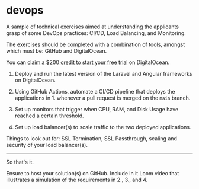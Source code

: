 # devops

A sample of technical exercises aimed at understanding the applicants grasp of some DevOps practices: CI/CD, Load Balancing, and Monitoring.

The exercises should be completed with a combination of tools, amongst which must be: GitHub and DigitalOcean.

You can [claim a $200 credit to start your free trial](https://try.digitalocean.com/freetrialoffer) on DigitalOcean.

1. Deploy and run the latest version of the Laravel and Angular frameworks on DigitalOcean.

2. Using GitHub Actions, automate a CI/CD pipeline that deploys the applications in 1. whenever a pull request is merged on the `main` branch.

3. Set up monitors that trigger when CPU, RAM, and Disk Usage have reached a certain threshold.

4. Set up load balancer(s) to scale traffic to the two deployed applications.

Things to look out for: SSL Termination, SSL Passthrough, scaling and security of your load balancer(s).

_______

So that's it.

Ensure to host your solution(s) on GitHub. Include in it Loom video that illustrates a simulation of the requirements in 2., 3., and 4.
